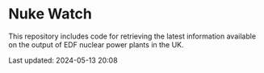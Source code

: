 # Nuke Watch

This repository includes code for retrieving the latest information available on the output of EDF nuclear power plants in the UK.

Last updated: 2024-05-13 20:08